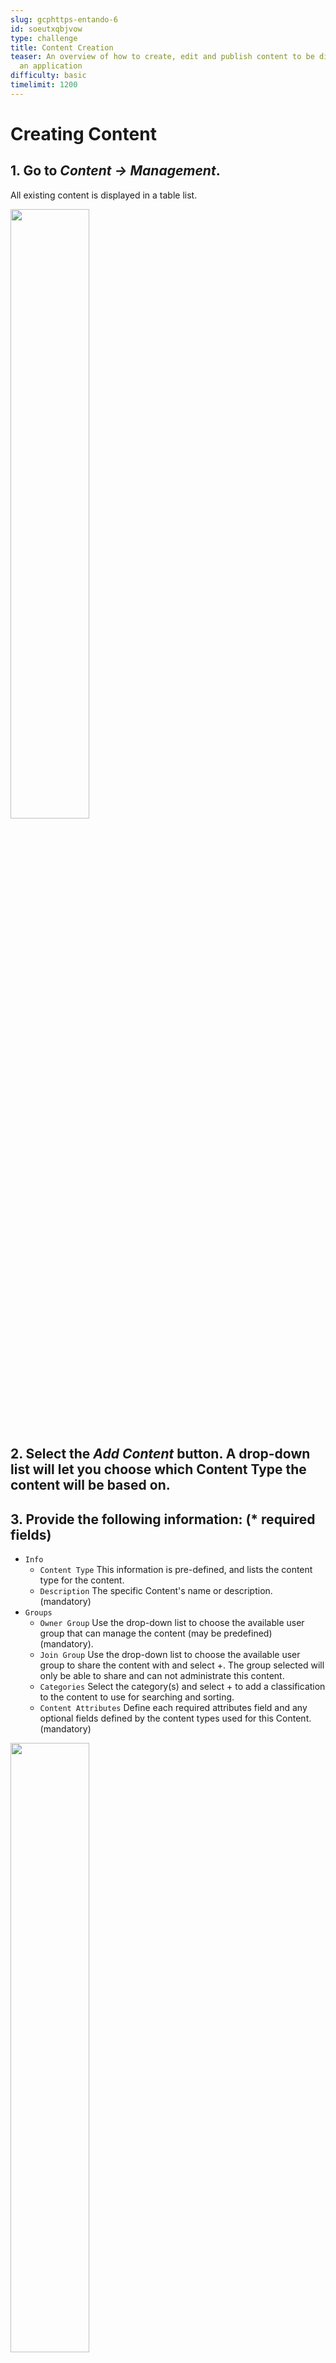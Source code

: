 ```yaml
---
slug: gcphttps-entando-6
id: soeutxqbjvow
type: challenge
title: Content Creation
teaser: An overview of how to create, edit and publish content to be displayed in
  an application
difficulty: basic
timelimit: 1200
---
```

# Creating Content

## 1. Go to ***Content → Management***.
All existing content is displayed in a table list.

<img width=50% height=50% src="https://dev.entando.org/assets/img/Content1.3ad6e072.png" />

## 2. Select the ***Add Content*** button. A drop-down list will let you choose which Content Type the content will be based on.

## 3. Provide the following information: (\* required fields)
- ```Info```
  - ```Content Type``` This information is pre-defined, and lists the content type for the content.
  - ```Description``` The specific Content's name or description. (mandatory)
- ```Groups```
  - ```Owner Group``` Use the drop-down list to choose the available user group that can manage the content (may be predefined) (mandatory).
  - ```Join Group``` Use the drop-down list to choose the available user group to share the content with and select +. The group selected will only be able to share and can not administrate this content.
  - ```Categories``` Select the category(s) and select + to add a classification to the content to use for searching and sorting.
  - ```Content Attributes``` Define each required attributes field and any optional fields defined by the content types used for this Content. (mandatory)

<img width=50% height=50% src="https://dev.entando.org/assets/img/Content3.786fc4f3.png" />

## 4. Save the new content by selecting any of the following:
- **Save**: The content will be saved in a draft version.
- **Save and Continue**: The content will be saved and the editable form will be displayed.
- **Save and Approve**: The content will be saved, approved and published
